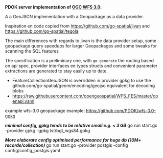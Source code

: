 **PDOK server implementation of [OGC WFS 3.0](https://github.com/opengeospatial/WFS_FES).**

A a GeoJSON implementation with a Geopackage as a data provider.

Inspiration en code copied from https://github.com/go-spatial/jivan and https://github.com/go-spatial/tegola

The main differences with regards to jivan is the data provider setup, some geopackage query speedups for larger Geopackages and
some tweaks for scanning the SQL features

The specification is a preliminary one, with `go generate` the routing based on api spec, provider interfaces en types structs and convenient parameter extractions are generated to stay easily up to date.

* FeatureCollectionGeoJSON is overridden in provider gpkg to use the github.com/go-spatial/geom/encoding/geojso equivalent for decoding blobs
* https://raw.githubusercontent.com/opengeospatial/WFS_FES/master/openapi.yaml

example wfs-3.0 geopackage example: https://github.com/PDOK/wfs-3.0-gpkg

***minimal config, gpkg tends to be relative small e.g. < 3 GB***
go run start.go -provider gpkg -gpkg tst/bgt_wgs84.gpkg

***More elaborate config optimised performance for huge db (10M+ records/collection)***
go run start.go -provider postgis -config config/config_postgis.yaml

